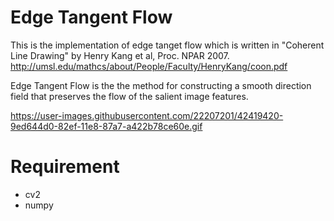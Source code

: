 # Edge Tangent Flow
This is the implementation of edge tanget flow which is written in "Coherent Line Drawing" by Henry Kang et al, Proc. NPAR 2007.<br>
http://umsl.edu/mathcs/about/People/Faculty/HenryKang/coon.pdf

Edge Tangent Flow is the the method for constructing a smooth direction field that preserves the flow of the salient image features.

https://user-images.githubusercontent.com/22207201/42419420-9ed644d0-82ef-11e8-87a7-a422b78ce60e.gif

# Requirement
* cv2
* numpy
